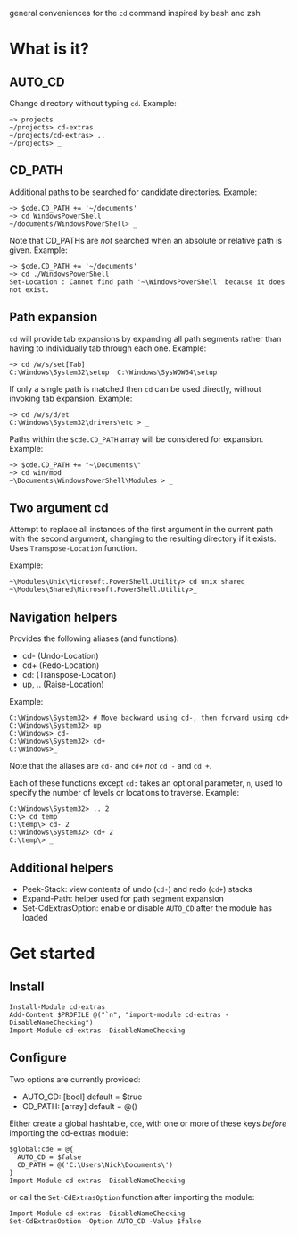 general conveniences for the `cd` command inspired by bash and zsh

What is it?
==========

AUTO_CD
-------

Change directory without typing `cd`. Example:

```
~> projects
~/projects> cd-extras
~/projects/cd-extras> ..
~/projects> _
```

CD_PATH
--------
Additional paths to be searched for candidate directories. Example:
```
~> $cde.CD_PATH += '~/documents'
~> cd WindowsPowerShell
~/documents/WindowsPowerShell> _
```
Note that CD_PATHs are _not_ searched when an absolute or relative path is given. Example:
```
~> $cde.CD_PATH += '~/documents'
~> cd ./WindowsPowerShell
Set-Location : Cannot find path '~\WindowsPowerShell' because it does not exist.
```


Path expansion
-----------
`cd` will provide tab expansions by expanding all path segments rather than having to individually tab through each one. Example:
```
~> cd /w/s/set[Tab]
C:\Windows\System32\setup  C:\Windows\SysWOW64\setup
```

If only a single path is matched then `cd` can be used directly, without invoking tab expansion. Example:
```
~> cd /w/s/d/et
C:\Windows\System32\drivers\etc > _
```

Paths within the `$cde.CD_PATH` array will be considered for expansion. Example:
```
~> $cde.CD_PATH += "~\Documents\"
~> cd win/mod
~\Documents\WindowsPowerShell\Modules > _
```


Two argument cd
----------
Attempt to replace all instances of the first argument in the current path with the second argument, changing to the resulting directory if it exists. Uses `Transpose-Location` function.

Example:
```
~\Modules\Unix\Microsoft.PowerShell.Utility> cd unix shared
~\Modules\Shared\Microsoft.PowerShell.Utility>_
```


Navigation helpers
---------

Provides the following aliases (and functions):

* cd- (Undo-Location)
* cd+ (Redo-Location)
* cd: (Transpose-Location)
* up, .. (Raise-Location)

Example:
```
C:\Windows\System32> # Move backward using cd-, then forward using cd+
C:\Windows\System32> up
C:\Windows> cd-
C:\Windows\System32> cd+
C:\Windows>_
```

Note that the aliases are `cd-` and `cd+` *not* `cd -` and `cd +`.

Each of these functions except `cd:` takes an optional parameter, `n`, used to specify the number of levels or locations to traverse. Example:
```
C:\Windows\System32> .. 2
C:\> cd temp
C:\temp\> cd- 2
C:\Windows\System32> cd+ 2
C:\temp\> _
```


Additional helpers
---------

* Peek-Stack: view contents of undo (`cd-`) and redo (`cd+`) stacks
* Expand-Path: helper used for path segment expansion
* Set-CdExtrasOption: enable or disable `AUTO_CD` after the module has loaded


Get started
======

Install
-------
```
Install-Module cd-extras
Add-Content $PROFILE @("`n", "import-module cd-extras -DisableNameChecking")
Import-Module cd-extras -DisableNameChecking
```

Configure
--------
Two options are currently provided:

* AUTO_CD: [bool] default = $true
* CD_PATH: [array] default = @()

Either create a global hashtable, `cde`, with one or more of these keys _before_ importing the cd-extras module:
```
$global:cde = @{
  AUTO_CD = $false
  CD_PATH = @('C:\Users\Nick\Documents\')
}
Import-Module cd-extras -DisableNameChecking
```
or call the `Set-CdExtrasOption` function after importing the module:
```
Import-Module cd-extras -DisableNameChecking
Set-CdExtrasOption -Option AUTO_CD -Value $false
```